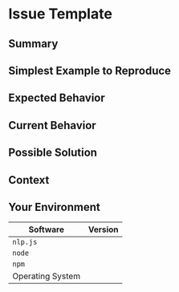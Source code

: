 # Issue Template

<!---
BEFORE YOU SUBMIT please search open/closed issues before submitting,
since someone might have asked the same thing before.
-->

## Summary

<!--- Provide a general summary of the issue in the title above -->

## Simplest Example to Reproduce

<!--- If describing a bug, tell us what request options we can use to reproduce the same bug/behavior -->

## Expected Behavior

<!--- If you're describing a bug, tell us what should happen -->
<!--- If you're suggesting a change/improvement, tell us how it should work -->
<!--- If request is handling requests/responses incorrectly, please include a link to the spec or documentation that supports that your expected behavior is correct. -->

## Current Behavior

<!--- If describing a bug, tell us what happens instead of the expected behavior -->
<!--- If suggesting a change/improvement, explain the difference from current behavior -->

## Possible Solution

<!--- Not obligatory, but suggest a fix/reason for the bug, -->
<!--- or ideas how to implement the addition or change -->

## Context

<!--- How has this issue affected you? What are you trying to accomplish? -->
<!--- Providing context helps us come up with a solution that is most useful in the real world -->

## Your Environment

<!--- Include as many relevant details about the environment you experienced the bug in -->

| Software             | Version |
|----------------------|---------|
| `nlp.js`   |         |
| `node`               |         |
| `npm`                |         |
| Operating System     |         |